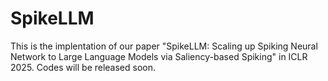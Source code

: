 # SpikeLLM
This is the implentation of our paper "SpikeLLM: Scaling up Spiking Neural Network to Large Language Models via Saliency-based Spiking" in ICLR 2025. Codes will be released soon.
